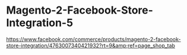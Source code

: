 # Magento-2-Facebook-Store-Integration-5
https://www.facebook.com/commerce/products/magento-2-facebook-store-integration/4763007340421932?rt=9&amp;ref=page_shop_tab
